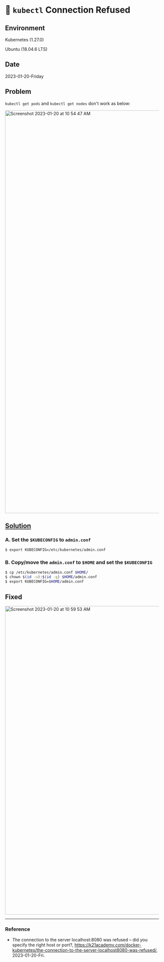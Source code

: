 # :construction: `kubectl` Connection Refused

## Environment

Kubernetes (1.27.0)

Ubuntu (18.04.6 LTS)

## Date

2023-01-20-Friday

## Problem

`kubectl get pods` and `kubectl get nodes` don't work as below:

<img width="1320" alt="Screenshot 2023-01-20 at 10 54 47 AM" src="https://user-images.githubusercontent.com/20737479/213601250-190428d6-636b-43e9-92b7-d98bffd974cf.png">

## [Solution](https://k21academy.com/docker-kubernetes/the-connection-to-the-server-localhost8080-was-refused/)

### A. Set the `$KUBECONFIG` to `admin.conf`

```Bash
$ export KUBECONFIG=/etc/kubernetes/admin.conf
```

### B. Copy/move the `admin.conf` to `$HOME` and set the `$KUBECONFIG`

```Bash
$ cp /etc/kubernetes/admin.conf $HOME/
$ chown $(id -u):$(id -g) $HOME/admin.conf
$ export KUBECONFIG=$HOME/admin.conf
```

## Fixed

<img width="1011" alt="Screenshot 2023-01-20 at 10 59 53 AM" src="https://user-images.githubusercontent.com/20737479/213601883-3ea6f166-f912-4804-bacf-51cbc9e41c73.png">

---

### Reference
- The connection to the server localhost:8080 was refused – did you specify the right host or port?, https://k21academy.com/docker-kubernetes/the-connection-to-the-server-localhost8080-was-refused/, 2023-01-20-Fri.
